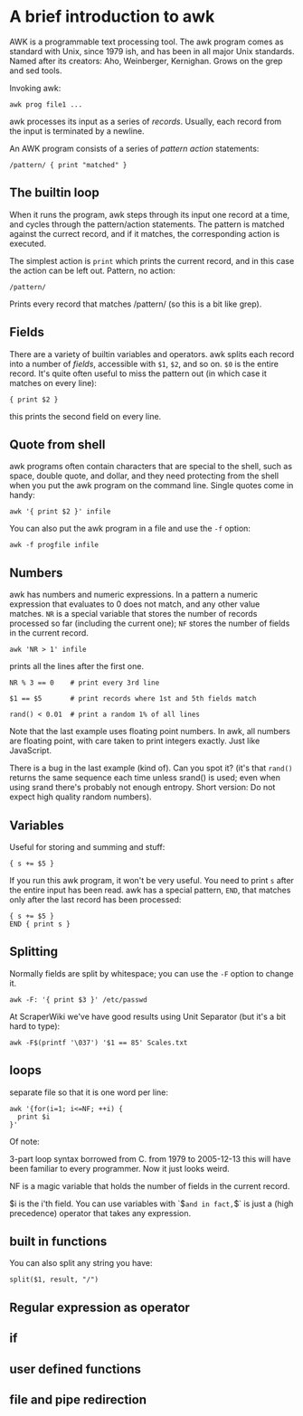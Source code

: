 # A brief introduction to awk

AWK is a programmable text processing tool. The awk program comes as
standard with Unix, since 1979 ish, and has been in all major Unix
standards. Named after its creators: Aho, Weinberger, Kernighan.
Grows on the grep and sed tools.

Invoking awk:

    awk prog file1 ...

awk processes its input as a series of *records*. Usually, each
record from the input is terminated by a newline.

An AWK program consists of a series of *pattern* *action*
statements:

    /pattern/ { print "matched" }

## The builtin loop

When it runs the program, awk steps through its input one record
at a time, and cycles through the pattern/action statements. The
pattern is matched against the currect record, and if it
matches, the corresponding action is executed.

The simplest action is `print` which prints the current record,
and in this case the action can be left out. Pattern, no action:

    /pattern/

Prints every record that matches /pattern/ (so this is a bit like grep).

## Fields

There are a variety of builtin variables and operators.  awk splits
each record into a number of *fields*, accessible with `$1`, `$2`,
and so on. `$0` is the entire record. It's quite often useful to
miss the pattern out (in which case it matches on every line):

    { print $2 }

this prints the second field on every line.

## Quote from shell

awk programs often contain characters that are special to the
shell, such as space, double quote, and dollar, and they need
protecting from the shell when you put the awk program on the
command line. Single quotes come in handy:

    awk '{ print $2 }' infile

You can also put the awk program in a file and use the `-f`
option:

    awk -f progfile infile

## Numbers

awk has numbers and numeric expressions. In a pattern a numeric
expression that evaluates to 0 does not match, and any other
value matches. `NR` is a special variable that stores the
number of records processed so far (including the current one);
`NF` stores the number of fields in the current record.

    awk 'NR > 1' infile

prints all the lines after the first one.

    NR % 3 == 0    # print every 3rd line

    $1 == $5       # print records where 1st and 5th fields match

    rand() < 0.01  # print a random 1% of all lines

Note that the last example uses floating point numbers. In awk,
all numbers are floating point, with care taken to print
integers exactly. Just like JavaScript.

There is a bug in the last example (kind of). Can you spot it?
(it's that `rand()` returns the same sequence each time unless
srand() is used; even when using srand there's probably not enough
entropy. Short version: Do not expect high quality random numbers).

## Variables

Useful for storing and summing and stuff:

    { s += $5 }

If you run this awk program, it won't be very useful. You need
to print `s` after the entire input has been read. awk has a
special pattern, `END`, that matches only after the last record
has been processed:

    { s += $5 }
    END { print s }

## Splitting

Normally fields are split by whitespace; you can use the `-F`
option to change it.

    awk -F: '{ print $3 }' /etc/passwd

At ScraperWiki we've have good results using Unit Separator (but
it's a bit hard to type):

    awk -F$(printf '\037') '$1 == 85' Scales.txt

## loops

separate file so that it is one word per line:

    awk '{for(i=1; i<=NF; ++i) {
      print $i
    }'

Of note:

3-part loop syntax borrowed from C. from 1979 to
2005-12-13 this will have been familiar to every programmer.
Now it just looks weird.

NF is a magic variable that holds the number of fields in
the current record.

$i is the i'th field. You can use variables with `$` and in
fact, `$` is just a (high precedence) operator that takes any
expression.



## built in functions

You can also split any string you have:

    split($1, result, "/")


## Regular expression as operator

## if

## user defined functions

## file and pipe redirection
